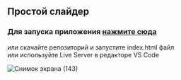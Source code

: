 ## Простой слайдер

### Для запуска приложения <a href="https://antonkulagin.github.io/simple-slider/">нажмите сюда</a></br>
или скачайте репозиторий и запустите index.html файл </br>
или используйте Live Server в редакторе VS Code </br>

![Снимок экрана (143)](https://github.com/AntonKulagin/simple-slider/assets/89462331/5c5a1a8a-0da0-4983-91d3-4fe879a97257)
